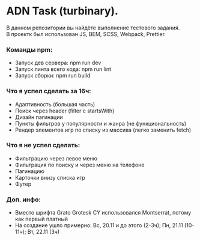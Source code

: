 # ADN Task (turbinary).

В данном репозитории вы найдёте выполнение тестового задания.  
В проектк был использован JS, BEM, SCSS, Webpack, Prettier.

### Команды npm:

- Запуск дев сервера: npm run dev
- Запуск линта всего кода: npm run lint
- Запуск сборки: npm run build

### Что я успел сделать за 16ч:

- Адаптивность (большая часть)
- Поиск через header (filter с startsWith)
- Дизайн пагинации
- Пункты фильтров у популярности и жанра (не функциональность)
- Рендер элементов игр по списку из массива (легко заменить fetch)

### Что я не успел сделать:

- Фильтрацию через левое меню
- Фильтрация по поиску и через меню на телефоне
- Пагинацию
- Карточки внизу списка игр
- Футер

### Доп. инфо:

- Вместо шрифта Grato Grotesk CY использовался Montserrat, потому как первый платный
- На создание ушло примерно: Вс, 20.11 и до этого (2-3ч); Пн, 21.11 (10-11ч); Вт, 22.11 (3ч)
